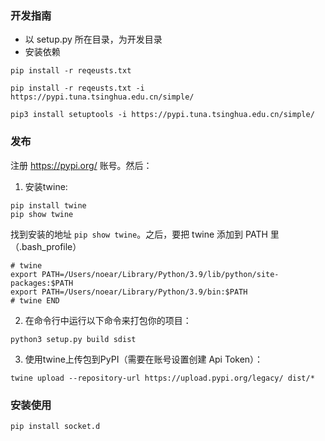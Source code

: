 ### 开发指南

* 以 setup.py 所在目录，为开发目录
* 安装依赖

```
pip install -r reqeusts.txt

pip install -r reqeusts.txt -i https://pypi.tuna.tsinghua.edu.cn/simple/

pip3 install setuptools -i https://pypi.tuna.tsinghua.edu.cn/simple/
```

### 发布

注册 https://pypi.org/ 账号。然后：

1. 安装twine:

```
pip install twine
pip show twine 
```

找到安装的地址 `pip show twine`。之后，要把 twine 添加到 PATH 里（.bash_profile）

```
# twine
export PATH=/Users/noear/Library/Python/3.9/lib/python/site-packages:$PATH
export PATH=/Users/noear/Library/Python/3.9/bin:$PATH
# twine END
```

2. 在命令行中运行以下命令来打包你的项目：

```
python3 setup.py build sdist
```

3. 使用twine上传包到PyPI（需要在账号设置创建 Api Token）：

```
twine upload --repository-url https://upload.pypi.org/legacy/ dist/*
```

### 安装使用

```
pip install socket.d
```